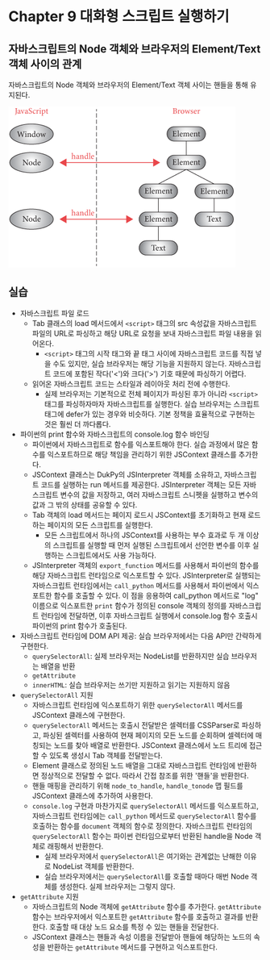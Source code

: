# Chapter 9 대화형 스크립트 실행하기

## 자바스크립트의 Node 객체와 브라우저의 Element/Text 객체 사이의 관계

자바스크립트의 Node 객체와 브라우저의 Element/Text 객체 사이는 핸들을 통해 유지된다.

![자바스크립트의 Node 객체와 브라우저의 Element/Text 객체 사이의 관계](./assets/scripts-handles-2.gif)

## 실습

- 자바스크립트 파일 로드
  - Tab 클래스의 load 메서드에서 `<script>` 태그의 src 속성값을 자바스크립트 파일의 URL로 파싱하고 해당 URL로 요청을 보내 자바스크립트 파일 내용을 읽어온다.
    - `<script>` 태그의 시작 태그와 끝 태그 사이에 자바스크립트 코드를 직접 넣을 수도 있지만, 실습 브라우저는 해당 기능을 지원하지 않는다. 자바스크립트 코드에 포함된 작다('<')와 크다('>') 기호 때문에 파싱하기 어렵다.
  - 읽어온 자바스크립트 코드는 스타일과 레이아웃 처리 전에 수행한다.
    - 실제 브라우저는 기본적으로 전체 페이지가 파싱된 후가 아니라 `<script>` 태그를 파싱하자마자 자바스크립트를 실행한다. 실습 브라우저는 스크립트 태그에 defer가 있는 경우와 비슷하다. 기본 정책을 효율적으로 구현하는 것은 훨씬 더 까다롭다.
- 파이썬의 print 함수와 자바스크립트의 console.log 함수 바인딩
  - 파이썬에서 자바스크립트로 함수를 익스포트해야 한다. 실습 과정에서 많은 함수를 익스포트하므로 해당 책임을 관리하기 위한 JSContext 클래스를 추가한다.
  - JSContext 클래스는 DukPy의 JSInterpreter 객체를 소유하고, 자바스크립트 코드를 실행하는 run 메서드를 제공한다. JSInterpreter 객체는 모든 자바스크립트 변수의 값을 저장하고, 여러 자바스크립트 스니펫을 실행하고 변수의 값과 그 밖의 상태를 공유할 수 있다.
  - Tab 객체의 load 메서드는 페이지 로드시 JSContext를 초기화하고 현재 로드하는 페이지의 모든 스크립트를 실행한다.
    - 모든 스크립트에서 하나의 JSContext를 사용하는 부수 효과로 두 개 이상의 스크립트를 실행할 때 먼저 실행된 스크립트에서 선언한 변수를 이후 실행하는 스크립트에서도 사용 가능하다.
  - JSInterpreter 객체의 `export_function` 메서드를 사용해서 파이썬의 함수를 해당 자바스크립트 런타임으로 익스포트할 수 있다. JSInterpreter로 실행되는 자바스크립트 런타임에서는 `call_python` 메서드를 사용해서 파이썬에서 익스포트한 함수를 호출할 수 있다. 이 점을 응용하여 call_python 메서드로 "log" 이름으로 익스포트한 `print` 함수가 정의된 console 객체의 정의를 자바스크립트 런타임에 전달하면, 이후 자바스크립트 실행에서 console.log 함수 호출시 파이썬의 print 함수가 호출된다.
- 자바스크립트 런타임에 DOM API 제공: 실습 브라우저에서는 다음 API만 간략하게 구현한다.
  - `querySelectorAll`: 실제 브라우저는 NodeList를 반환하지만 실습 브라우저는 배열을 반환
  - `getAttribute`
  - `innerHTML`: 실습 브라우저는 쓰기만 지원하고 읽기는 지원하지 않음
- `querySelectorAll` 지원
  - 자바스크립트 런타임에 익스포트하기 위한 `querySelectorAll` 메서드를 JSContext 클래스에 구현한다.
  - `querySelectorAll` 메서드는 호출시 전달받은 셀렉터를 CSSParser로 파싱하고, 파싱된 셀렉터를 사용하여 현재 페이지의 모든 노드를 순회하며 셀렉터에 매칭되는 노드를 찾아 배열로 반환한다. JSContext 클래스에서 노드 트리에 접근할 수 있도록 생성시 Tab 객체를 전달받는다.
  - Element 클래스로 정의된 노드 배열을 그대로 자바스크립트 런타임에 반환하면 정상적으로 전달할 수 없다. 따라서 간접 참조를 위한 '핸들'을 반환한다.
  - 핸들 매핑을 관리하기 위해 `node_to_handle`, `handle_tonode` 맵 필드를 JSContext 클래스에 추가하여 사용한다. 
  - `console.log` 구현과 마찬가지로 `querySelectorAll` 메서드를 익스포트하고, 자바스크립트 런타임에는 `call_python` 메서드로 `querySelectorAll` 함수를 호출하는 함수를 `document` 객체의 함수로 정의한다. 자바스크립트 런타임의 `querySelectorAll` 함수는 파이썬 런타임으로부터 반환된 handle을 Node 객체로 래핑해서 반환한다.
    - 실제 브라우저에서 `querySelectorAll`은 여기와는 관계없는 난해한 이유로 NodeList 객체를 반환한다.
    - 실습 브라우저에서는 `querySelectorAll`를 호출할 때마다 매번 Node 객체를 생성한다. 실제 브라우저는 그렇지 않다.
- `getAttribute` 지원
  - 자바스크립트의 Node 객체에 `getAttribute` 함수를 추가한다. `getAttribute` 함수는 브라우저에서 익스포트한 `getAttribute` 함수를 호출하고 결과를 반환한다. 호출할 때 대상 노드 요소를 특정 수 있는 핸들을 전달한다.
  - JSContext 클래스는 핸들과 속성 이름을 전달받아 핸들에 해당하는 노드의 속성을 반환하는 `getAttribute` 메서드를 구현하고 익스포트한다.
